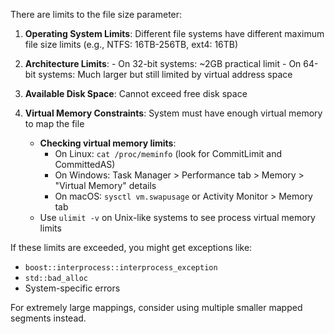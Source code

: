 There are limits to the file size parameter:

  1. **Operating System Limits**: Different file systems have different maximum file size limits (e.g., NTFS: 16TB-256TB, ext4: 16TB)

  2. **Architecture Limits**:
    - On 32-bit systems: ~2GB practical limit
    - On 64-bit systems: Much larger but still limited by virtual address space

  3. **Available Disk Space**: Cannot exceed free disk space

4. **Virtual Memory Constraints**: System must have enough virtual memory to map the file
     - **Checking virtual memory limits**:
         - On Linux: `cat /proc/meminfo` (look for CommitLimit and CommittedAS)
         - On Windows: Task Manager > Performance tab > Memory > "Virtual Memory" details
         - On macOS: `sysctl vm.swapusage` or Activity Monitor > Memory tab
     - Use `ulimit -v` on Unix-like systems to see process virtual memory limits

  If these limits are exceeded, you might get exceptions like:
  - `boost::interprocess::interprocess_exception`
  - `std::bad_alloc`
  - System-specific errors

  For extremely large mappings, consider using multiple smaller mapped segments instead.